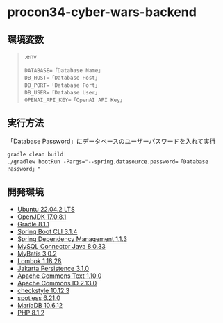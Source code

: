 # procon34-cyber-wars-backend

## 環境変数

> .env
>
> ```dotenv:.env
> DATABASE=「Database Name」
> DB_HOST=「Database Host」
> DB_PORT=「Database Port」
> DB_USER=「Database User」
> OPENAI_API_KEY=「OpenAI API Key」
> ```

## 実行方法

「Database Password」にデータベースのユーザーパスワードを入れて実行

```
gradle clean build
./gradlew bootRun -Pargs="--spring.datasource.password=「Database Password」"
```

## 開発環境

- [Ubuntu 22.04.2 LTS](https://jp.ubuntu.com/)
- [OpenJDK 17.0.8.1](https://openjdk.org/)
- [Gradle 8.1.1](https://gradle.org/)
- [Spring Boot CLI 3.1.4](https://spring.io/projects/spring-boot)
- [Spring Dependency Management 1.1.3](https://docs.spring.io/dependency-management-plugin/docs/current/reference/html/)
- [MySQL Connector Java 8.0.33](https://www.mysql.com/jp/products/connector/)
- [MyBatis 3.0.2](https://blog.mybatis.org/)
- [Lombok 1.18.28](https://projectlombok.org/)
- [Jakarta Persistence 3.1.0](https://jakarta.ee/specifications/persistence/)
- [Apache Commons Text 1.10.0](https://commons.apache.org/proper/commons-text/)
- [Apache Commons IO 2.13.0](https://commons.apache.org/proper/commons-io/)
- [checkstyle 10.12.3](https://checkstyle.sourceforge.io/)
- [spotless 6.21.0](https://plugins.gradle.org/plugin/com.diffplug.gradle.spotless)
- [MariaDB 10.6.12](https://mariadb.org/)
- [PHP 8.1.2](https://www.php.net/)
